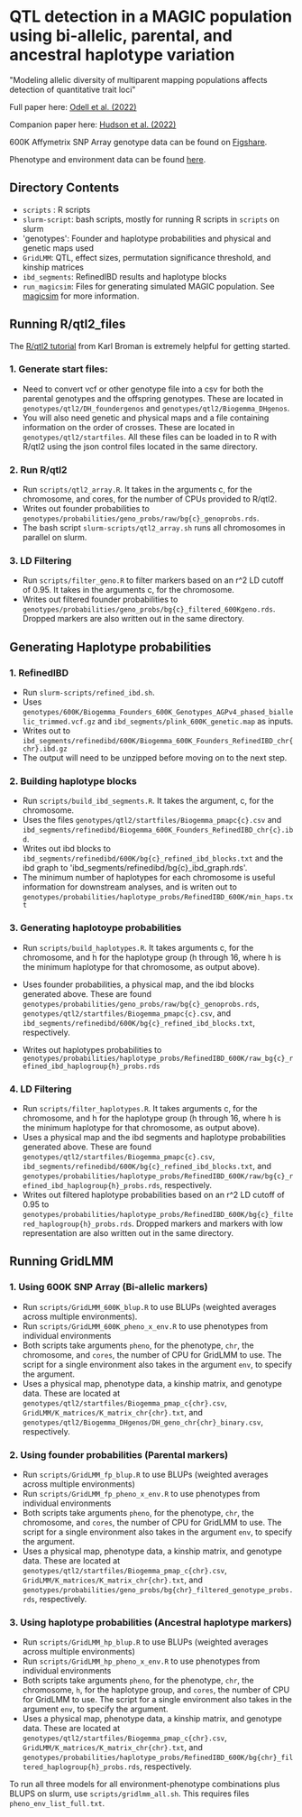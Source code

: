 # QTL detection in a MAGIC population using bi-allelic, parental, and ancestral haplotype variation

"Modeling allelic diversity of multiparent mapping populations affects detection of quantitative trait loci"

Full paper here: [Odell et al. (2022)](https://academic.oup.com/g3journal/article/12/3/jkac011/6509518)

Companion paper here: [Hudson et al. (2022)](https://academic.oup.com/g3journal/article/12/3/jkac013/6520465)

600K Affymetrix SNP Array genotype data can be found on [Figshare](https://figshare.com/articles/dataset/Biogemma_BALANCE_MAGIC_600K_SNP_Genotype_Data/14903262).

Phenotype and environment data can be found [here](https://figshare.com/s/5ee8337defdef63b04ce).


## Directory Contents

- `scripts` : R scripts
- `slurm-script`: bash scripts, mostly for running R scripts in `scripts` on slurm
- 'genotypes': Founder and haplotype probabilities and physical and genetic maps used
- `GridLMM`: QTL, effect sizes, permutation significance threshold, and kinship matrices
- `ibd_segments`: RefinedIBD results and haplotype blocks
- `run_magicsim`: Files for generating simulated MAGIC population. See [magicsim](https://github.com/sarahodell/magicsim) for more information.

## Running R/qtl2_files

The [R/qtl2 tutorial](https://kbroman.org/qtl2/) from Karl Broman is extremely helpful for getting started.
### 1. Generate start files:
- Need to convert vcf or other genotype file into a csv for both the parental genotypes and the offspring genotypes. These are located in `genotypes/qtl2/DH_foundergenos` and `genotypes/qtl2/Biogemma_DHgenos`.
- You will also need genetic and physical maps and a file containing information on the order of crosses. These are located in `genotypes/qtl2/startfiles`. All these files can be loaded in to R with R/qtl2 using the json control files located in the same directory.




### 2. Run R/qtl2

- Run `scripts/qtl2_array.R`. It takes in the arguments c, for the chromosome, and cores, for the number of CPUs provided to R/qtl2.
- Writes out founder probabilities to `genotypes/probabilities/geno_probs/raw/bg{c}_genoprobs.rds`.
- The bash script `slurm-scripts/qtl2_array.sh` runs all chromosomes in parallel on slurm.

### 3. LD Filtering
- Run `scripts/filter_geno.R` to filter markers based on an r^2 LD cutoff of 0.95. It takes in the arguments c, for the chromosome.
- Writes out filtered founder probabilities to `genotypes/probabilities/geno_probs/bg{c}_filtered_600Kgeno.rds`. Dropped markers are also written out in the same directory.

## Generating Haplotype probabilities

### 1. RefinedIBD
- Run `slurm-scripts/refined_ibd.sh`.
- Uses `genotypes/600K/Biogemma_Founders_600K_Genotypes_AGPv4_phased_biallelic_trimmed.vcf.gz` and `ibd_segments/plink_600K_genetic.map` as inputs.
- Writes out to `ibd_segments/refinedibd/600K/Biogemma_600K_Founders_RefinedIBD_chr{chr}.ibd.gz`
- The output will need to be unzipped before moving on to the next step.

### 2. Building haplotype blocks
- Run `scripts/build_ibd_segments.R`. It takes the argument, c, for the chromosome.
- Uses the files `genotypes/qtl2/startfiles/Biogemma_pmapc{c}.csv` and `ibd_segments/refinedibd/Biogemma_600K_Founders_RefinedIBD_chr{c}.ibd`.
- Writes out ibd blocks to `ibd_segments/refinedibd/600K/bg{c}_refined_ibd_blocks.txt` and the ibd graph to 'ibd_segments/refinedibd/bg{c}_ibd_graph.rds'.
- The minimum number of haplotypes for each chromosome is useful information for downstream analyses, and is writen out to `genotypes/probabilities/haplotype_probs/RefinedIBD_600K/min_haps.txt`

### 3. Generating haplotoype probabilities
- Run `scripts/build_haplotypes.R`. It takes arguments c, for the chromosome, and h for the haplotype group (h through 16, where h is the minimum haplotype for that chromosome, as output above).

- Uses founder probabilities, a physical map, and the ibd blocks generated above. These are found `genotypes/probabilities/geno_probs/raw/bg{c}_genoprobs.rds`, `genotypes/qtl2/startfiles/Biogemma_pmapc{c}.csv`, and `ibd_segments/refinedibd/600K/bg{c}_refined_ibd_blocks.txt`, respectively.

- Writes out haplotypes probabilities to `genotypes/probabilities/haplotype_probs/RefinedIBD_600K/raw_bg{c}_refined_ibd_haplogroup{h}_probs.rds`

### 4. LD Filtering
- Run `scripts/filter_haplotypes.R`. It takes arguments c, for the chromosome, and h for the haplotype group (h through 16, where h is the minimum haplotype for that chromosome, as output above).
- Uses a physical map and the ibd segments and haplotype probabilities generated above. These are found `genotypes/qtl2/startfiles/Biogemma_pmapc{c}.csv`, `ibd_segments/refinedibd/600K/bg{c}_refined_ibd_blocks.txt`, and `genotypes/probabilities/haplotype_probs/RefinedIBD_600K/raw/bg{c}_refined_ibd_haplogroup{h}_probs.rds`, respectively.
- Writes out filtered haplotype probabilities based on an r^2 LD cutoff of 0.95 to `genotypes/probabilities/haplotype_probs/RefinedIBD_600K/bg{c}_filtered_haplogroup{h}_probs.rds`. Dropped markers and markers with low representation are also written out in the same directory.

## Running GridLMM

### 1. Using 600K SNP Array (Bi-allelic markers)
- Run `scripts/GridLMM_600K_blup.R` to use BLUPs (weighted averages across multiple environments).
- Run `scripts/GridLMM_600K_pheno_x_env.R` to use phenotypes from individual environments
- Both scripts take arguments `pheno`, for the phenotype, `chr`, the chromosome, and `cores`, the number of CPU for GridLMM to use. The script for a single environment also takes in the argument `env`, to specify the argument.
- Uses a physical map, phenotype data, a kinship matrix, and genotype data. These are located at `genotypes/qtl2/startfiles/Biogemma_pmap_c{chr}.csv`, `GridLMM/K_matrices/K_matrix_chr{chr}.txt`, and `genotypes/qtl2/Biogemma_DHgenos/DH_geno_chr{chr}_binary.csv`, respectively.

### 2. Using founder probabilities (Parental markers)
- Run `scripts/GridLMM_fp_blup.R` to use BLUPs (weighted averages across multiple environments)
- Run `scripts/GridLMM_fp_pheno_x_env.R` to use phenotypes from individual environments
- Both scripts take arguments `pheno`, for the phenotype, `chr`, the chromosome, and `cores`, the number of CPU for GridLMM to use. The script for a single environment also takes in the argument `env`, to specify the argument.
- Uses a physical map, phenotype data, a kinship matrix, and genotype data. These are located at `genotypes/qtl2/startfiles/Biogemma_pmap_c{chr}.csv`, `GridLMM/K_matrices/K_matrix_chr{chr}.txt`, and `genotypes/probabilities/geno_probs/bg{chr}_filtered_genotype_probs.rds`, respectively.

### 3. Using haplotype probabilities (Ancestral haplotype markers)
- Run `scripts/GridLMM_hp_blup.R` to use BLUPs (weighted averages across multiple environments)
- Run `scripts/GridLMM_hp_pheno_x_env.R` to use phenotypes from individual environments
- Both scripts take arguments `pheno`, for the phenotype, `chr`, the chromosome, `h`, for the haplotype group, and `cores`, the number of CPU for GridLMM to use. The script for a single environment also takes in the argument `env`, to specify the argument.
- Uses a physical map, phenotype data, a kinship matrix, and genotype data. These are located at `genotypes/qtl2/startfiles/Biogemma_pmap_c{chr}.csv`, `GridLMM/K_matrices/K_matrix_chr{chr}.txt`, and `genotypes/probabilities/haplotype_probs/RefinedIBD_600K/bg{chr}_filtered_haplogroup{h}_probs.rds`, respectively.

To run all three models for all environment-phenotype combinations plus BLUPS on slurm, use `scripts/gridlmm_all.sh`. This requires files `pheno_env_list_full.txt`.
